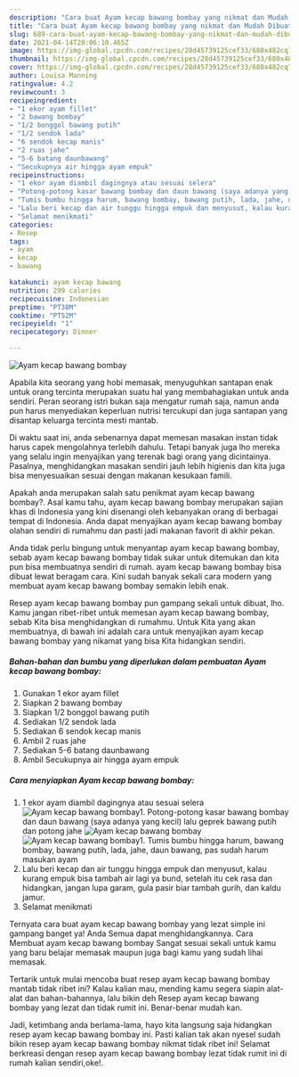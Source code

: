 ```yaml
---
description: "Cara buat Ayam kecap bawang bombay yang nikmat dan Mudah Dibuat"
title: "Cara buat Ayam kecap bawang bombay yang nikmat dan Mudah Dibuat"
slug: 689-cara-buat-ayam-kecap-bawang-bombay-yang-nikmat-dan-mudah-dibuat
date: 2021-04-14T20:06:10.465Z
image: https://img-global.cpcdn.com/recipes/28d45739125cef33/680x482cq70/ayam-kecap-bawang-bombay-foto-resep-utama.jpg
thumbnail: https://img-global.cpcdn.com/recipes/28d45739125cef33/680x482cq70/ayam-kecap-bawang-bombay-foto-resep-utama.jpg
cover: https://img-global.cpcdn.com/recipes/28d45739125cef33/680x482cq70/ayam-kecap-bawang-bombay-foto-resep-utama.jpg
author: Louisa Manning
ratingvalue: 4.2
reviewcount: 3
recipeingredient:
- "1 ekor ayam fillet"
- "2 bawang bombay"
- "1/2 bonggol bawang putih"
- "1/2 sendok lada"
- "6 sendok kecap manis"
- "2 ruas jahe"
- "5-6 batang daunbawang"
- "Secukupnya air hingga ayam empuk"
recipeinstructions:
- "1 ekor ayam diambil dagingnya atau sesuai selera"
- "Potong-potong kasar bawang bombay dan daun bawang (saya adanya yang kecil) lalu geprek bawang putih dan potong jahe"
- "Tumis bumbu hingga harum, bawang bombay, bawang putih, lada, jahe, daun bawang, pas sudah harum masukan ayam"
- "Lalu beri kecap dan air tunggu hingga empuk dan menyusut, kalau kurang empuk bisa tambah air lagi ya bund, setelah itu cek rasa dan hidangkan, jangan lupa garam, gula pasir biar tambah gurih, dan kaldu jamur."
- "Selamat menikmati"
categories:
- Resep
tags:
- ayam
- kecap
- bawang

katakunci: ayam kecap bawang 
nutrition: 299 calories
recipecuisine: Indonesian
preptime: "PT38M"
cooktime: "PT52M"
recipeyield: "1"
recipecategory: Dinner

---
```



![Ayam kecap bawang bombay](https://img-global.cpcdn.com/recipes/28d45739125cef33/680x482cq70/ayam-kecap-bawang-bombay-foto-resep-utama.jpg)

Apabila kita seorang yang hobi memasak, menyuguhkan santapan enak untuk orang tercinta merupakan suatu hal yang membahagiakan untuk anda sendiri. Peran seorang istri bukan saja mengatur rumah saja, namun anda pun harus menyediakan keperluan nutrisi tercukupi dan juga santapan yang disantap keluarga tercinta mesti mantab.

Di waktu  saat ini, anda sebenarnya dapat memesan masakan instan tidak harus capek mengolahnya terlebih dahulu. Tetapi banyak juga lho mereka yang selalu ingin menyajikan yang terenak bagi orang yang dicintainya. Pasalnya, menghidangkan masakan sendiri jauh lebih higienis dan kita juga bisa menyesuaikan sesuai dengan makanan kesukaan famili. 



Apakah anda merupakan salah satu penikmat ayam kecap bawang bombay?. Asal kamu tahu, ayam kecap bawang bombay merupakan sajian khas di Indonesia yang kini disenangi oleh kebanyakan orang di berbagai tempat di Indonesia. Anda dapat menyajikan ayam kecap bawang bombay olahan sendiri di rumahmu dan pasti jadi makanan favorit di akhir pekan.

Anda tidak perlu bingung untuk menyantap ayam kecap bawang bombay, sebab ayam kecap bawang bombay tidak sukar untuk ditemukan dan kita pun bisa membuatnya sendiri di rumah. ayam kecap bawang bombay bisa dibuat lewat beragam cara. Kini sudah banyak sekali cara modern yang membuat ayam kecap bawang bombay semakin lebih enak.

Resep ayam kecap bawang bombay pun gampang sekali untuk dibuat, lho. Kamu jangan ribet-ribet untuk memesan ayam kecap bawang bombay, sebab Kita bisa menghidangkan di rumahmu. Untuk Kita yang akan membuatnya, di bawah ini adalah cara untuk menyajikan ayam kecap bawang bombay yang nikamat yang bisa Kita hidangkan sendiri.

<!--inarticleads1-->

##### Bahan-bahan dan bumbu yang diperlukan dalam pembuatan Ayam kecap bawang bombay:

1. Gunakan 1 ekor ayam fillet
1. Siapkan 2 bawang bombay
1. Siapkan 1/2 bonggol bawang putih
1. Sediakan 1/2 sendok lada
1. Sediakan 6 sendok kecap manis
1. Ambil 2 ruas jahe
1. Sediakan 5-6 batang daunbawang
1. Ambil Secukupnya air hingga ayam empuk




<!--inarticleads2-->

##### Cara menyiapkan Ayam kecap bawang bombay:

1. 1 ekor ayam diambil dagingnya atau sesuai selera
<img src="https://img-global.cpcdn.com/steps/b2d540e275d20c2c/160x128cq70/ayam-kecap-bawang-bombay-langkah-memasak-1-foto.jpg" alt="Ayam kecap bawang bombay">1. Potong-potong kasar bawang bombay dan daun bawang (saya adanya yang kecil) lalu geprek bawang putih dan potong jahe
<img src="https://img-global.cpcdn.com/steps/78980ee5b97b8173/160x128cq70/ayam-kecap-bawang-bombay-langkah-memasak-2-foto.jpg" alt="Ayam kecap bawang bombay"><img src="https://img-global.cpcdn.com/steps/c2cf5fa36916c80a/160x128cq70/ayam-kecap-bawang-bombay-langkah-memasak-2-foto.jpg" alt="Ayam kecap bawang bombay">1. Tumis bumbu hingga harum, bawang bombay, bawang putih, lada, jahe, daun bawang, pas sudah harum masukan ayam
1. Lalu beri kecap dan air tunggu hingga empuk dan menyusut, kalau kurang empuk bisa tambah air lagi ya bund, setelah itu cek rasa dan hidangkan, jangan lupa garam, gula pasir biar tambah gurih, dan kaldu jamur.
1. Selamat menikmati




Ternyata cara buat ayam kecap bawang bombay yang lezat simple ini gampang banget ya! Anda Semua dapat menghidangkannya. Cara Membuat ayam kecap bawang bombay Sangat sesuai sekali untuk kamu yang baru belajar memasak maupun juga bagi kamu yang sudah lihai memasak.

Tertarik untuk mulai mencoba buat resep ayam kecap bawang bombay mantab tidak ribet ini? Kalau kalian mau, mending kamu segera siapin alat-alat dan bahan-bahannya, lalu bikin deh Resep ayam kecap bawang bombay yang lezat dan tidak rumit ini. Benar-benar mudah kan. 

Jadi, ketimbang anda berlama-lama, hayo kita langsung saja hidangkan resep ayam kecap bawang bombay ini. Pasti kalian tak akan nyesel sudah bikin resep ayam kecap bawang bombay nikmat tidak ribet ini! Selamat berkreasi dengan resep ayam kecap bawang bombay lezat tidak rumit ini di rumah kalian sendiri,oke!.

